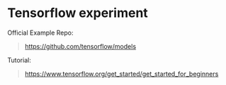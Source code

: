 # Tensorflow experiment

Official Example Repo:

> https://github.com/tensorflow/models

Tutorial:

> https://www.tensorflow.org/get_started/get_started_for_beginners
